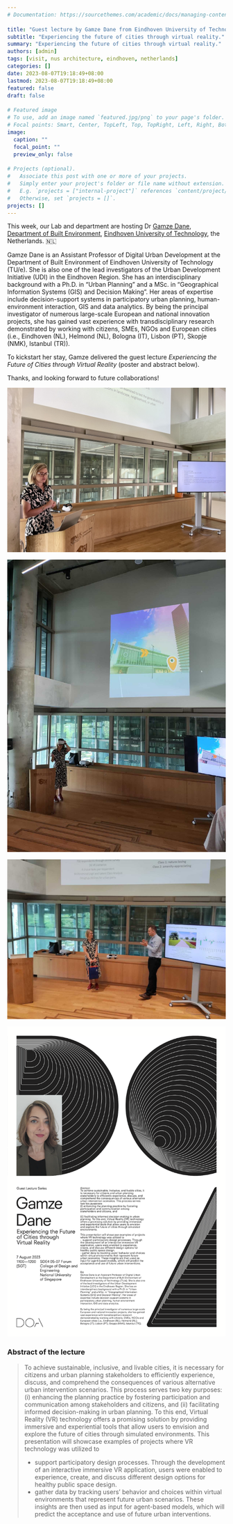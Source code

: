 ```yaml
---
# Documentation: https://sourcethemes.com/academic/docs/managing-content/

title: "Guest lecture by Gamze Dane from Eindhoven University of Technology"
subtitle: "Experiencing the future of cities through virtual reality."
summary: "Experiencing the future of cities through virtual reality."
authors: [admin]
tags: [visit, nus architecture, eindhoven, netherlands]
categories: []
date: 2023-08-07T19:18:49+08:00
lastmod: 2023-08-07T19:18:49+08:00
featured: false
draft: false

# Featured image
# To use, add an image named `featured.jpg/png` to your page's folder.
# Focal points: Smart, Center, TopLeft, Top, TopRight, Left, Right, BottomLeft, Bottom, BottomRight.
image:
  caption: ""
  focal_point: ""
  preview_only: false

# Projects (optional).
#   Associate this post with one or more of your projects.
#   Simply enter your project's folder or file name without extension.
#   E.g. `projects = ["internal-project"]` references `content/project/deep-learning/index.md`.
#   Otherwise, set `projects = []`.
projects: []
---
```


This week, our Lab and department are hosting Dr [Gamze Dane](https://gamzedane.com),
[Department of Built Environment](https://www.tue.nl/en/our-university/departments/built-environment), 
[Eindhoven University of Technology](https://www.tue.nl/en/),
the Netherlands. :netherlands:

Gamze Dane is an Assistant Professor of Digital Urban Development at the Department of Built Environment of Eindhoven University of Technology (TU/e). She is also one of the lead investigators of the Urban Development Initiative (UDI) in the Eindhoven Region. She has an interdisciplinary background with a Ph.D. in “Urban Planning” and a MSc. in “Geographical Information Systems (GIS) and Decision Making”. Her areas of expertise include decision-support systems in participatory urban planning, human-environment interaction, GIS and data analytics. By being the principal investigator of numerous large-scale European and national innovation projects, she has gained vast experience with transdisciplinary research demonstrated by working with citizens, SMEs, NGOs and European cities (i.e., Eindhoven (NL), Helmond (NL), Bologna (IT), Lisbon (PT), Skopje (NMK), Istanbul (TR)).

To kickstart her stay, Gamze delivered the guest lecture _Experiencing the Future of Cities through Virtual Reality_ (poster and abstract below).

Thanks, and looking forward to future collaborations!

![](1.jpg)

![](2.jpg)

![](3.jpg)

![](poster.png)

### Abstract of the lecture

> To achieve sustainable, inclusive, and livable cities, it is necessary for citizens and urban planning stakeholders to efficiently experience, discuss, and comprehend the consequences of various alternative urban intervention scenarios. This process serves two key purposes: (i) enhancing the planning practice by fostering participation and communication among stakeholders and citizens, and (ii) facilitating informed decision-making in urban planning. To this end, Virtual Reality (VR) technology offers a promising solution by providing immersive and experiential tools that allow users to envision and explore the future of cities through simulated environments.
> This presentation will showcase examples of projects where VR technology was utilized to
> + support participatory design processes. Through the development of an interactive immersive VR application, users were enabled to experience, create, and discuss different design options for healthy public space design.
> + gather data by tracking users’ behavior and choices within virtual environments that represent future urban scenarios. These insights are then used as input for agent-based models, which will predict the acceptance and use of future urban interventions.
